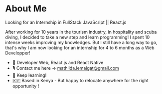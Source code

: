 # About Me

Looking for an Internship in FullStack JavaScript || React.js

After working for 10 years in the tourism industry, in hospitality and scuba diving, I decided to take a new step and learn programming! I spent 10 intense weeks improving my knowledges. But I still have a long way to go, that's why I am now looking for an internship for 4 to 6 months as a Web Developper!

- 🌻 Developer Web, React.js and React Native
- 🎙 Contact me here → mathilda.lemaigat@gmail.com
- 🌱 Keep learning!
- 🇰🇪 Based in Kenya - But happy to relocate anywhere for the right opportunity !
